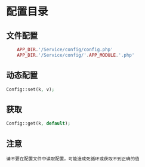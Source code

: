 # 配置目录


## 文件配置

```php
    APP_DIR.'/Service/config/config.php'
    APP_DIR.'/Service/config/'.APP_MODULE.'.php'
```

## 动态配置

```php
Config::set(k, v);
```

## 获取
```php
Config::get(k, default);
```

## 注意

    请不要在配置文件中读取配置，可能造成死循环或获取不到正确的值